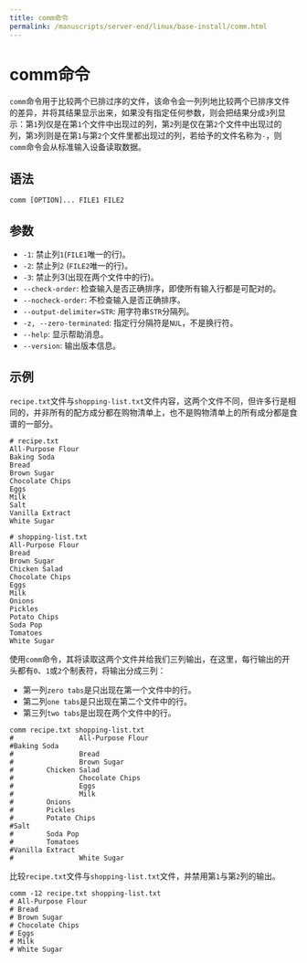 ```yaml
---
title: comm命令
permalink: /manuscripts/server-end/linux/base-install/comm.html
---
```

  

# comm命令

`comm`命令用于比较两个已排过序的文件，该命令会一列列地比较两个已排序文件的差异，并将其结果显示出来，如果没有指定任何参数，则会把结果分成`3`列显示：第`1`列仅是在第`1`个文件中出现过的列，第`2`列是仅在第`2`个文件中出现过的列，第`3`列则是在第`1`与第`2`个文件里都出现过的列，若给予的文件名称为`-`，则`comm`命令会从标准输入设备读取数据。

## 语法

```shell
comm [OPTION]... FILE1 FILE2
```

## 参数

- `-1`: 禁止列`1`(`FILE1`唯一的行)。
- `-2`: 禁止列`2` (`FILE2`唯一的行)。
- `-3`: 禁止列3(出现在两个文件中的行)。
- `--check-order`: 检查输入是否正确排序，即使所有输入行都是可配对的。
- `--nocheck-order`: 不检查输入是否正确排序。
- `--output-delimiter=STR`: 用字符串`STR`分隔列。
- `-z, --zero-terminated`: 指定行分隔符是`NUL`，不是换行符。
- `--help`: 显示帮助消息。
- `--version`: 输出版本信息。

## 示例

`recipe.txt`文件与`shopping-list.txt`文件内容，这两个文件不同，但许多行是相同的，并非所有的配方成分都在购物清单上，也不是购物清单上的所有成分都是食谱的一部分。

```shell
# recipe.txt
All-Purpose Flour
Baking Soda
Bread
Brown Sugar
Chocolate Chips
Eggs
Milk
Salt
Vanilla Extract
White Sugar

# shopping-list.txt
All-Purpose Flour
Bread
Brown Sugar
Chicken Salad
Chocolate Chips
Eggs
Milk
Onions
Pickles
Potato Chips
Soda Pop
Tomatoes
White Sugar
```

使用`comm`命令，其将读取这两个文件并给我们三列输出，在这里，每行输出的开头都有`0`、`1`或`2`个制表符，将输出分成三列：

- 第一列`zero tabs`是只出现在第一个文件中的行。
- 第二列`one tabs`是只出现在第二个文件中的行。
- 第三列`two tabs`是出现在两个文件中的行。

```shell
comm recipe.txt shopping-list.txt
#                All-Purpose Flour
#Baking Soda
#                Bread
#                Brown Sugar
#        Chicken Salad
#                Chocolate Chips
#                Eggs
#                Milk
#        Onions
#        Pickles
#        Potato Chips
#Salt
#        Soda Pop
#        Tomatoes
#Vanilla Extract
#                White Sugar
```

比较`recipe.txt`文件与`shopping-list.txt`文件，并禁用第`1`与第`2`列的输出。

```shell
comm -12 recipe.txt shopping-list.txt
# All-Purpose Flour
# Bread
# Brown Sugar
# Chocolate Chips
# Eggs
# Milk
# White Sugar
```
